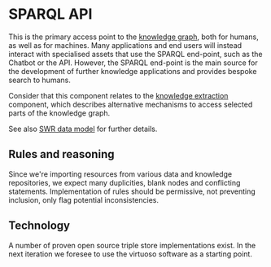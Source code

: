# SPARQL API

This is the primary access point to the [knowledge graph](../technical_components/storage.md#knowledge-graph-triple-store), both for humans, as well as for machines. Many applications and end users will instead interact with specialised assets that use the SPARQL end-point, such as the Chatbot or the API. However, the SPARQL end-point is the main source for the development of further knowledge applications and provides bespoke search to humans.

Consider that this component relates to the [knowledge extraction](./knowledge-extraction.md) component, which describes alternative mechanisms to access selected parts of the knowledge graph.

See also [SWR data model](../technical_components/storage.md#knowledge-graph-triple-store) for further details. 

## Rules and reasoning

Since we're importing resources from various data and knowledge repositories, we expect many duplicities, blank nodes and conflicting statements. Implementation of rules should be permissive, not preventing inclusion, only flag potential inconsistencies.

## Technology

A number of proven open source triple store implementations exist. In the next iteration we foresee to use the virtuoso software as a starting point.
